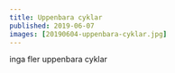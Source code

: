 ```yaml
---
title: Uppenbara cyklar
published: 2019-06-07
images: [20190604-uppenbara-cyklar.jpg]
---
```


inga fler uppenbara cyklar
